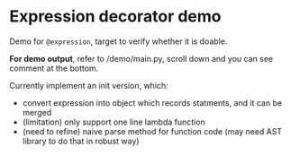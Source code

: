 # Expression decorator demo

Demo for `@expression`, target to verify whether it is doable.

**For demo output**, refer to /demo/main.py, scroll down and you can see comment at the bottom.

Currently implement an init version, which:

- convert expression into object which records statments, and it can be merged
- (limitation) only support one line lambda function
- (need to refine) naive parse method for function code (may need AST library to do that in robust way)
